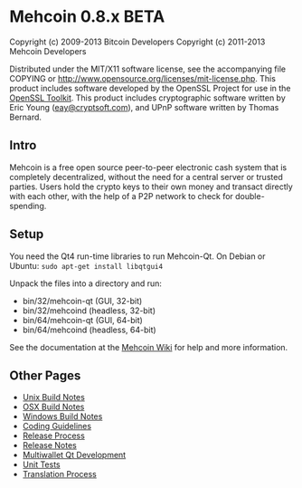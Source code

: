 Mehcoin 0.8.x BETA
====================

Copyright (c) 2009-2013 Bitcoin Developers
Copyright (c) 2011-2013 Mehcoin Developers

Distributed under the MIT/X11 software license, see the accompanying
file COPYING or http://www.opensource.org/licenses/mit-license.php.
This product includes software developed by the OpenSSL Project for use in the [OpenSSL Toolkit](http://www.openssl.org/). This product includes
cryptographic software written by Eric Young ([eay@cryptsoft.com](mailto:eay@cryptsoft.com)), and UPnP software written by Thomas Bernard.


Intro
---------------------
Mehcoin is a free open source peer-to-peer electronic cash system that is
completely decentralized, without the need for a central server or trusted
parties.  Users hold the crypto keys to their own money and transact directly
with each other, with the help of a P2P network to check for double-spending.


Setup
---------------------
You need the Qt4 run-time libraries to run Mehcoin-Qt. On Debian or Ubuntu:
	`sudo apt-get install libqtgui4`

Unpack the files into a directory and run:

- bin/32/mehcoin-qt (GUI, 32-bit)
- bin/32/mehcoind (headless, 32-bit)
- bin/64/mehcoin-qt (GUI, 64-bit)
- bin/64/mehcoind (headless, 64-bit)

See the documentation at the [Mehcoin Wiki](http://mehcoin.info)
for help and more information.


Other Pages
---------------------
- [Unix Build Notes](build-unix.md)
- [OSX Build Notes](build-osx.md)
- [Windows Build Notes](build-msw.md)
- [Coding Guidelines](coding.md)
- [Release Process](release-process.md)
- [Release Notes](release-notes.md)
- [Multiwallet Qt Development](multiwallet-qt.md)
- [Unit Tests](unit-tests.md)
- [Translation Process](translation_process.md)
